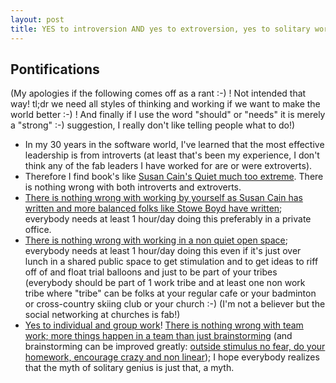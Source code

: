 ```yaml
---
layout: post
title: YES to introversion AND yes to extroversion, yes to solitary work and yes to group work, not mutually exclusive
---
```



## Pontifications

(My apologies if the following comes off as a rant :-) ! Not intended that way! tl;dr we need all styles of thinking and working if we want to make the world better :-) ! And finally if I use the word "should" or "needs" it is merely a "strong" :-) suggestion, I really don't like telling people what to do!)

* In my 30 years in the software world, I've learned that the most effective leadership is from introverts (at least that's been my experience, I don't think any of the fab leaders I have worked for are or were extroverts).
* Therefore I find book's like [Susan Cain's Quiet much too extreme](https://www.theguardian.com/books/2012/mar/22/quiet-power-introverts-susan-cain-review). There is nothing wrong with both introverts and extroverts.
* [There is nothing wrong with working by yourself as Susan Cain has written and more balanced folks like Stowe Boyd have written](http://www.stoweboyd.com/post/122760335252/sidestepping-the-new-groupthink-in-the-workplace); everybody needs at least 1 hour/day doing this preferably in a private office.
* [There is nothing wrong with working in a non quiet open space](https://keithsawyer.wordpress.com/2012/01/16/does-solitude-enhance-creativity-a-critique-of-susan-cains-attack-on-collaboration/); everybody needs at least 1 hour/day doing this even if it's just over lunch in a shared public space to get stimulation and to get ideas to riff off of and float trial balloons and just to be part of your tribes (everybody should be part of 1 work tribe and at least one non work tribe where "tribe" can be folks at your regular cafe or your badminton or cross-country skiing club or your church :-) (I'm not a believer but the social networking at churches is fab!)
* [Yes to individual and group work](http://greggfraley.com/blog/2012/01/21/it-takes-two-in-the-innovation-tango/)! [There is nothing wrong with team work; more things happen in a team than just brainstorming](http://ideastogo.tumblr.com/post/16173123532/groupthinkrebuttal) (and brainstorming can be improved greatly: [outside stimulus no fear, do your homework, encourage crazy and non linear](http://ideastogo.tumblr.com/post/16127057158/rulesforbrainstormingsuccess)); I  hope everybody realizes that the myth of solitary genius is just that, a myth.